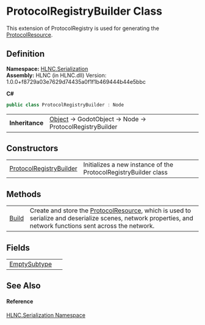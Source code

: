 # ProtocolRegistryBuilder Class


This extension of ProtocolRegistry is used for generating the <a href="T_HLNC_Serialization_ProtocolResource">ProtocolResource</a>.



## Definition
**Namespace:** <a href="N_HLNC_Serialization">HLNC.Serialization</a>  
**Assembly:** HLNC (in HLNC.dll) Version: 1.0.0+f8729a03e7629d74435a0f1f1b469444b44e5bbc

**C#**
``` C#
public class ProtocolRegistryBuilder : Node
```

<table><tr><td><strong>Inheritance</strong></td><td><a href="https://learn.microsoft.com/dotnet/api/system.object" target="_blank" rel="noopener noreferrer">Object</a>  →  GodotObject  →  Node  →  ProtocolRegistryBuilder</td></tr>
</table>



## Constructors
<table>
<tr>
<td><a href="M_HLNC_Serialization_ProtocolRegistryBuilder__ctor">ProtocolRegistryBuilder</a></td>
<td>Initializes a new instance of the ProtocolRegistryBuilder class</td></tr>
</table>

## Methods
<table>
<tr>
<td><a href="M_HLNC_Serialization_ProtocolRegistryBuilder_Build">Build</a></td>
<td>Create and store the <a href="T_HLNC_Serialization_ProtocolResource">ProtocolResource</a>, which is used to serialize and deserialize scenes, network properties, and network functions sent across the network.</td></tr>
</table>

## Fields
<table>
<tr>
<td><a href="F_HLNC_Serialization_ProtocolRegistryBuilder_EmptySubtype">EmptySubtype</a></td>
<td> </td></tr>
</table>

## See Also


#### Reference
<a href="N_HLNC_Serialization">HLNC.Serialization Namespace</a>  
